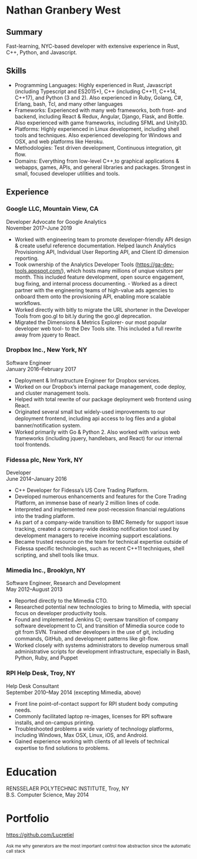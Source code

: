 # Nathan Granbery West

## Summary

Fast-learning, NYC-based developer with extensive experience in Rust, C++, Python, and Javascript.

## Skills

- Programming Languages: Highly experienced in Rust, Javascript (including Typescript and ES2015+), C++ (including C++11, C++14, C++17), and Python (3 and 2). Also experienced in Ruby, Golang, C#, Erlang, bash, Tcl, and many other languages
- Frameworks: Experienced with many web frameworks, both front- and backend, including React & Redux, Angular, Django, Flask, and Bottle. Also experienced with game frameworks, including SFML and Unity3D.
- Platforms: Highly experienced in Linux development, including shell tools and techniques. Also experienced developing for Windows and OSX, and web platforms like Heroku.
- Methodologies: Test driven development, Continuous integration, git ﬂow.
- Domains: Everything from low-level C++,to graphical applications & webapps, games, APIs, and general libraries and packages. Strongest in small, focused developer utilities and tools.

## Experience

### Google LLC, Mountain View, CA

Developer Advocate for Google Analytics<br />
November 2017–June 2019

- Worked with engineering team to promote developer-friendly API design & create useful reference documentation. Helped launch Analytics Provisioning API, Individual User Reporting API, and Client ID dimension reporting.
- Took ownership of the Analytics Developer Tools (https://ga-dev-tools.appspot.com/), which hosts many millions of unqiue visitors per month. This included feature development, open source engagement, bug ﬁxing, and internal process documenting. - Worked as a direct partner with the engineering teams of high-value ads agencies to onboard them onto the provisioning API, enabling more scalable workﬂows.
- Worked directly with bitly to migrate the URL shortener in the Developer Tools from goo.gl to bit.ly during the goo.gl deprecation.
- Migrated the Dimensions & Metrics Explorer- our most popular developer web tool- to the Dev Tools site. This included a full rewrite away from jquery to React.

### Dropbox Inc., New York, NY

Software Engineer<br />
January 2016–February 2017

- Deployment & Infrastructure Engineer for Dropbox services.
- Worked on our Dropbox’s internal package management, code deploy, and cluster management tools.
- Helped with total rewrite of our package deployment web frontend using React.
- Originated several small but widely-used improvements to our deployment frontend, including api access to log ﬁles and a global banner/notiﬁcation system.
- Worked primarily with Go & Python 2. Also worked with various web frameworks (including jquery, handlebars, and React) for our internal tool frontends.

### Fidessa plc, New York, NY

Developer<br />
June 2014–January 2016

- C++ Developer for Fidessa’s US Core Trading Platform.
- Developed numerous enhancements and features for the Core Trading Platform, an immense base of nearly 2 million lines of code.
- Interpreted and implemented new post-recession ﬁnancial regulations into the trading platform.
- As part of a company-wide transition to BMC Remedy for support issue tracking, created a company-wide desktop notiﬁcation tool used by development managers to receive incoming support escalations.
- Became trusted resource on the team for technical expertise outside of Fidessa speciﬁc technologies, such as recent C++11 techniques, shell scripting, and shell tools like tmux.

### Mimedia Inc., Brooklyn, NY

Software Engineer, Research and Development<br />
May 2012–August 2013

- Reported directly to the Mimedia CTO.
- Researched potential new technologies to bring to Mimedia, with special focus on developer productivity tools.
- Found and implemented Jenkins CI; oversaw transition of company software development to CI, and transition of Mimedia source code to git from SVN. Trained other developers in the use of git, including commands, GitHub, and development patterns like git-ﬂow.
- Worked closely with systems administrators to develop numerous small administrative scripts for development infrastructure, especially in Bash, Python, Ruby, and Puppet

### RPI Help Desk, Troy, NY

Help Desk Consultant<br />
September 2010–May 2014 (excepting Mimedia, above)

- Front line point-of-contact support for RPI student body computing needs.
- Commonly facilitated laptop re-images, licenses for RPI software installs, and on-campus printing.
- Troubleshooted problems a wide variety of technology platforms, including Windows, Max OSX, Linux, iOS, and Android.
- Gained experience working with clients of all levels of technical expertise to ﬁnd solutions to problems.

# Education

RENSSELAER POLYTECHNIC INSTITUTE, Troy, NY<br />
B.S. Computer Science, May 2014

# Portfolio

https://github.com/Lucretiel

<sub>Ask me why generators are the most important control ﬂow abstraction since the automatic call stack</sub>